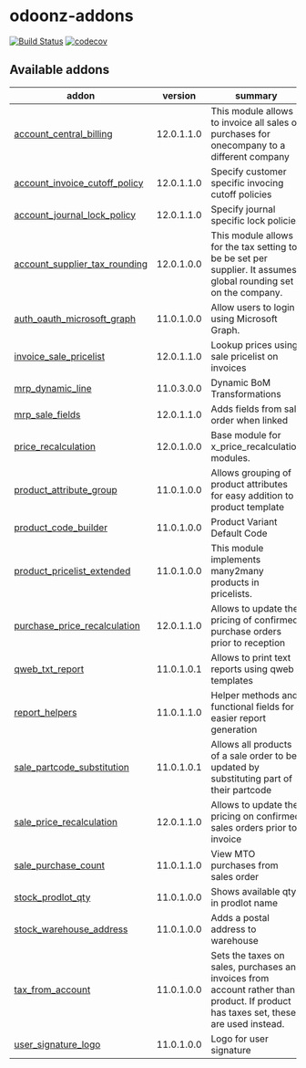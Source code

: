 # odoonz-addons
[![Build Status](https://travis-ci.org/odoonz/odoonz-addons.svg?branch=12.0)](https://travis-ci.org/odoonz/odoonz-addons?branch=11.0)
[![codecov](https://codecov.io/gh/odoonz/odoonz-addons/branch/12.0/graph/badge.svg)](https://codecov.io/gh/odoonz/odoonz-addons/branch/11.0)

[//]: # (addons)

Available addons
----------------
addon | version | summary
--- | --- | ---
[account_central_billing](account_central_billing/) | 12.0.1.1.0 | This module allows to invoice all sales or purchases for onecompany to a different company
[account_invoice_cutoff_policy](account_invoice_cutoff_policy/) | 12.0.1.1.0 | Specify customer specific invocing cutoff policies
[account_journal_lock_policy](account_journal_lock_policy/) | 12.0.1.1.0 | Specify journal specific lock policies
[account_supplier_tax_rounding](account_supplier_tax_rounding/) | 12.0.1.0.0 | This module allows for the tax setting to be be set per supplier. It assumes global rounding set on the company.
[auth_oauth_microsoft_graph](auth_oauth_microsoft_graph/) | 11.0.1.0.0 | Allow users to login using Microsoft Graph.
[invoice_sale_pricelist](invoice_sale_pricelist/) | 12.0.1.1.0 | Lookup prices using sale pricelist on invoices
[mrp_dynamic_line](mrp_dynamic_line/) | 11.0.3.0.0 | Dynamic BoM Transformations
[mrp_sale_fields](mrp_sale_fields/) | 12.0.1.1.0 | Adds fields from sale order when linked
[price_recalculation](price_recalculation/) | 12.0.1.0.0 | Base module for x_price_recalculation modules.
[product_attribute_group](product_attribute_group/) | 11.0.1.0.0 | Allows grouping of product attributes for easy addition to a product template
[product_code_builder](product_code_builder/) | 11.0.1.0.0 | Product Variant Default Code
[product_pricelist_extended](product_pricelist_extended/) | 11.0.1.0.0 | This module implements many2many products in pricelists.
[purchase_price_recalculation](purchase_price_recalculation/) | 12.0.1.1.0 | Allows to update the pricing of confirmed purchase orders prior to reception
[qweb_txt_report](qweb_txt_report/) | 11.0.1.0.1 | Allows to print text reports using qweb templates
[report_helpers](report_helpers/) | 11.0.1.1.0 | Helper methods and functional fields for easier report generation
[sale_partcode_substitution](sale_partcode_substitution/) | 11.0.1.0.1 | Allows all products of a sale order to be updated by substituting part of their partcode
[sale_price_recalculation](sale_price_recalculation/) | 12.0.1.1.0 | Allows to update the pricing on confirmed sales orders prior to invoice
[sale_purchase_count](sale_purchase_count/) | 11.0.1.1.0 | View MTO purchases from sales order
[stock_prodlot_qty](stock_prodlot_qty/) | 11.0.1.0.0 | Shows available qty in prodlot name
[stock_warehouse_address](stock_warehouse_address/) | 11.0.1.0.0 | Adds a postal address to warehouse
[tax_from_account](tax_from_account/) | 11.0.1.0.0 | Sets the taxes on sales, purchases and invoices from account rather than product. If product has taxes set, these are used instead.
[user_signature_logo](user_signature_logo/) | 11.0.1.0.0 | Logo for user signature

[//]: # (end addons)
